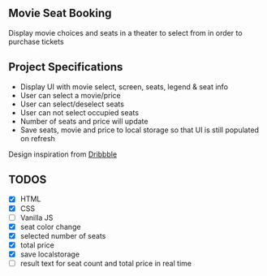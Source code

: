 ## Movie Seat Booking

Display movie choices and seats in a theater to select from in order to purchase tickets

## Project Specifications

- Display UI with movie select, screen, seats, legend & seat info
- User can select a movie/price
- User can select/deselect seats
- User can not select occupied seats
- Number of seats and price will update
- Save seats, movie and price to local storage so that UI is still populated on refresh

Design inspiration from [Dribbble](https://dribbble.com/shots/3628370-Movie-Seat-Booking)

## TODOS

- [x] HTML
- [x] CSS
- [ ] Vanilla JS
- [x] seat color change
- [x] selected number of seats
- [x] total price
- [x] save localstorage
- [ ] result text for seat count and total price in real time
